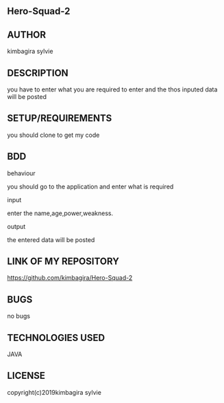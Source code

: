 ## Hero-Squad-2

## AUTHOR

kimbagira sylvie

## DESCRIPTION

you have to enter what you are required to enter and the thos inputed data will be posted 

## SETUP/REQUIREMENTS

you should clone to get my code

## BDD

behaviour

you should go to the application and enter what is required

input

enter the name,age,power,weakness.

output

the entered data will be posted

## LINK OF MY REPOSITORY

https://github.com/kimbagira/Hero-Squad-2

## BUGS

no bugs

## TECHNOLOGIES USED

JAVA

## LICENSE

copyright(c)2019kimbagira sylvie
